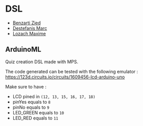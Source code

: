 DSL
=====

* [Benzarti Zied](https://github.com/Zied10)
* [Destefanis Marc](https://github.com/MarcDestefanis)
* [Lozach Maxime](https://github.com/MaximeL)

ArduinoML
---------

Quiz creation DSL made with MPS.

The code generated can be tested with the following emulator :  
https://123d.circuits.io/circuits/1609456-lcd-arduino-uno  

Make sure to have :  
* LCD pined in `(12, 13, 15, 16, 17, 18)`
* pinYes equals to `8`
* pinNo equals to `9`
* LED_GREEN equals to `10`
* LED_RED equals to `11`

